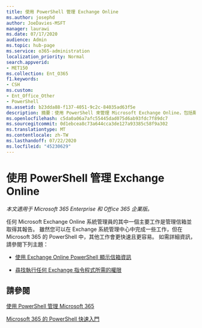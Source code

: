 ```yaml
---
title: 使用 PowerShell 管理 Exchange Online
ms.author: josephd
author: JoeDavies-MSFT
manager: laurawi
ms.date: 07/17/2020
audience: Admin
ms.topic: hub-page
ms.service: o365-administration
localization_priority: Normal
search.appverid:
- MET150
ms.collection: Ent_O365
f1.keywords:
- CSH
ms.custom:
- Ent_Office_Other
- PowerShell
ms.assetid: b23dda88-f137-4051-9c2c-84035ad63f5e
description: 摘要：使用 PowerShell 來管理 Microsoft Exchange Online，包括顯示信箱設定和高級報告。
ms.openlocfilehash: c5da0a06a7afc55445dad075d6ab93fdc7f89dc7
ms.sourcegitcommit: 0d1ebcea8c73a644cca3de127a93385c58f9a302
ms.translationtype: MT
ms.contentlocale: zh-TW
ms.lasthandoff: 07/22/2020
ms.locfileid: "45230629"
---
```

# <a name="manage-exchange-online-with-powershell"></a>使用 PowerShell 管理 Exchange Online

*本文適用于 Microsoft 365 Enterprise 和 Office 365 企業版。*

任何 Microsoft Exchange Online 系統管理員的其中一個主要工作是管理信箱並取得其報告。 雖然您可以在 Exchange 系統管理中心中完成一些工作，但在 Microsoft 365 的 PowerShell 中，其他工作會更快速且更容易。 如需詳細資訊，請參閱下列主題：
  
- [使用 Exchange Online PowerShell 顯示信箱資訊](https://docs.microsoft.com/exchange/recipients-in-exchange-online/manage-user-mailboxes/use-powershell-to-display-mailbox-information)
    
- [尋找執行任何 Exchange 指令程式所需的權限](https://docs.microsoft.com/powershell/exchange/exchange-server/find-exchange-cmdlet-permissions)
    
## <a name="see-also"></a>請參閱

[使用 PowerShell 管理 Microsoft 365](manage-office-365-with-office-365-powershell.md)
  
[Microsoft 365 的 PowerShell 快速入門](getting-started-with-office-365-powershell.md)


